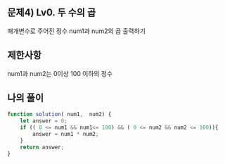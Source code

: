 ## 문제4) Lv0. 두 수의 곱
매개변수로 주어진 정수 num1과 num2의 곱 출력하기

## 제한사항
num1과 num2는 0이상 100 이하의 정수

## 나의 풀이
```js
function solution( num1,  num2) {
    let answer = 0;
    if (( 0 <= num1 && num1<= 100) && ( 0 <= num2 && num2 <= 100)){
        answer = num1 * num2;
    }        
    return answer;
}
```